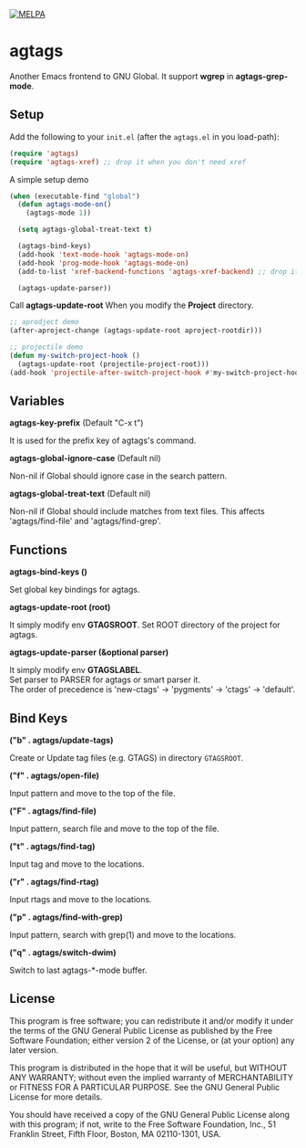 [![MELPA](http://melpa.org/packages/agtags-badge.svg)](http://melpa.org/#/agtags)

agtags
========

Another Emacs frontend to GNU Global. It support **wgrep** in **agtags-grep-mode**.

Setup
-----

Add the following to your `init.el` (after the `agtags.el` in you load-path):

``` el
(require 'agtags)
(require 'agtags-xref) ;; drop it when you don't need xref
```

A simple setup demo

``` el
(when (executable-find "global")
  (defun agtags-mode-on()
    (agtags-mode 1))

  (setq agtags-global-treat-text t)

  (agtags-bind-keys)
  (add-hook 'text-mode-hook 'agtags-mode-on)
  (add-hook 'prog-mode-hook 'agtags-mode-on)
  (add-to-list 'xref-backend-functions 'agtags-xref-backend) ;; drop it when you don't need xref

  (agtags-update-parser))

```

Call **agtags-update-root** When you modify the **Project** directory.

``` el
;; aprodject demo
(after-aproject-change (agtags-update-root aproject-rootdir)))

;; projectile demo
(defun my-switch-project-hook ()
  (agtags-update-root (projectile-project-root)))
(add-hook 'projectile-after-switch-project-hook #'my-switch-project-hook)
```

Variables
-------

**agtags-key-prefix** (Default "C-x t")

It is used for the prefix key of agtags's command.

**agtags-global-ignore-case** (Default nil)

Non-nil if Global should ignore case in the search pattern.

**agtags-global-treat-text** (Default nil)

Non-nil if Global should include matches from text files. This affects 'agtags/find-file' and 'agtags/find-grep'.

Functions
-------

**agtags-bind-keys ()**

Set global key bindings for agtags.

**agtags-update-root (root)**

It simply modify env **GTAGSROOT**.
Set ROOT directory of the project for agtags.  

**agtags-update-parser (&optional parser)**

It simply modify env **GTAGSLABEL**.  
Set parser to PARSER for agtags or smart parser it.  
The order of precedence is 'new-ctags' -> 'pygments' -> 'ctags' -> 'default'.

Bind Keys
-------

**("b" . agtags/update-tags)**

Create or Update tag files (e.g. GTAGS) in directory `GTAGSROOT`.

**("f" . agtags/open-file)**

Input pattern and move to the top of the file.

**("F" . agtags/find-file)**

Input pattern, search file and move to the top of the file.

**("t" . agtags/find-tag)**

Input tag and move to the locations.

**("r" . agtags/find-rtag)**

Input rtags and move to the locations.

**("p" . agtags/find-with-grep)**

Input pattern, search with grep(1) and move to the locations.

**("q" . agtags/switch-dwim)**

Switch to last agtags-*-mode buffer.

License
-------

This program is free software; you can redistribute it and/or modify it under
the terms of the GNU General Public License as published by the Free Software
Foundation; either version 2 of the License, or (at your option) any later
version.

This program is distributed in the hope that it will be useful, but WITHOUT ANY
WARRANTY; without even the implied warranty of MERCHANTABILITY or FITNESS FOR A
PARTICULAR PURPOSE.  See the GNU General Public License for more details.

You should have received a copy of the GNU General Public License along with
this program; if not, write to the Free Software Foundation, Inc., 51 Franklin
Street, Fifth Floor, Boston, MA 02110-1301, USA.

